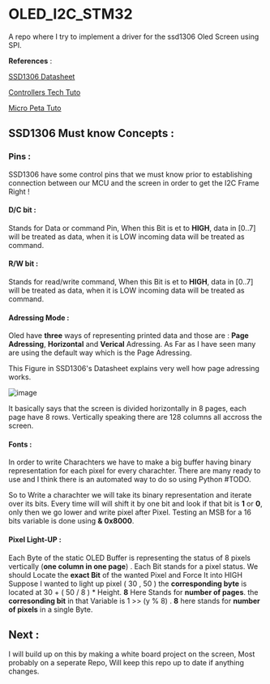 # OLED_I2C_STM32
A repo where I try to implement a driver for the ssd1306 Oled Screen using SPI.

**References** : 

[SSD1306 Datasheet](https://cdn-shop.adafruit.com/datasheets/SSD1306.pdf)

[Controllers Tech Tuto](https://controllerstech.com/oled-display-using-i2c-stm32/)

[Micro Peta Tuto](https://www.youtube.com/@NizarMohideen/videos)

## SSD1306 Must know Concepts : 

### Pins :
SSD1306 have some control pins that we must know prior to establishing connection between our MCU and the screen in order to get the I2C Frame Right ! 

#### D/C bit :

Stands for Data or command Pin, When this Bit is et to **HIGH**, data in  [0..7] will be treated as data, when it is LOW incoming data will be treated as command.

#### R/W bit :

Stands for read/write command, When this Bit is et to **HIGH**, data in  [0..7] will be treated as data, when it is LOW incoming data will be treated as command.

#### Adressing Mode : 

Oled have **three** ways of representing printed data and those are : **Page Adressing**, **Horizontal** and **Verical** Adressing.
As Far as I have seen many are using the default way which is the Page Adressing.

This Figure in SSD1306's Datasheet explains very well how page adressing works.

![image](https://github.com/oussemajelassi/OLED_I2C_STM32/assets/100140668/3723ed95-38bc-44d6-a421-11dd16c81287)

It basically says that the screen is divided horizontally in 8 pages, each page have 8 rows.
Vertically speaking there are 128 columns all accross the screen.


#### Fonts :

In order to write Charachters we have to make a big buffer having binary representation for each pixel for every charachter.
There are many ready to use and I think there is an automated way to do so using Python #TODO.

So to Write a charachter we will take its binary representation and iterate over its bits. Every time will will shift it by one bit and look if that bit is **1** or **0**, only then we go lower and write pixel after Pixel.
Testing an MSB for a 16 bits variable is done using **& 0x8000**. 

#### Pixel Light-UP : 

Each Byte of the static OLED Buffer is representing the status of 8 pixels vertically (**one column in one page**) .
Each Bit stands for a pixel status.
We should Locate the **exact Bit** of the wanted Pixel and Force It into HIGH
Suppose I wanted to light up pixel ( 30 , 50 )
the **corresponding byte** is located at 30 + ( 50 / 8 ) * Height.  **8** Here Stands for **number of pages**.
the **corresonding bit** in that Variable is 1 >> (y % 8) . **8** here stands for **number of pixels** in a single Byte.

## Next : 

I will build up on this by making a white board project on the screen, Most probably on a seperate Repo, Will keep this repo up to date if anything changes.

